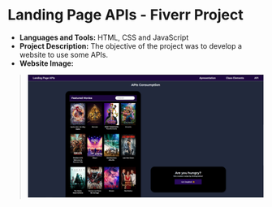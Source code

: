 # Landing Page APIs - Fiverr Project  

* **Languages and Tools:** HTML, CSS and JavaScript 
* **Project Description:** The objective of the project was to develop a website to use some APIs. 
* **Website Image:** 
> <img src="https://github.com/GJordao12/Fiverr-LandingPageAPIs/blob/main/image.png">
